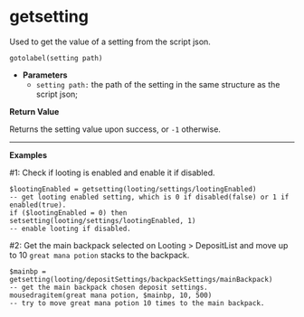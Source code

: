 
# getsetting

Used to get the value of a setting from the script json.

```action
gotolabel(setting path)
```


- **Parameters**
  - `setting path:` the path of the setting in the same structure as the script json;


**Return Value**

Returns the setting value upon success, or `-1` otherwise.

---

**Examples**

#1: Check if looting is enabled and enable it if disabled.

```action
$lootingEnabled = getsetting(looting/settings/lootingEnabled)
-- get looting enabled setting, which is 0 if disabled(false) or 1 if enabled(true).
if ($lootingEnabled = 0) then setsetting(looting/settings/lootingEnabled, 1)
-- enable looting if disabled.
```


#2: Get the main backpack selected on Looting > DepositList and move up to 10 `great mana potion` stacks to the backpack.

```action
$mainbp = getsetting(looting/depositSettings/backpackSettings/mainBackpack)
-- get the main backpack chosen deposit settings.
mousedragitem(great mana potion, $mainbp, 10, 500)
-- try to move great mana potion 10 times to the main backpack.
```
